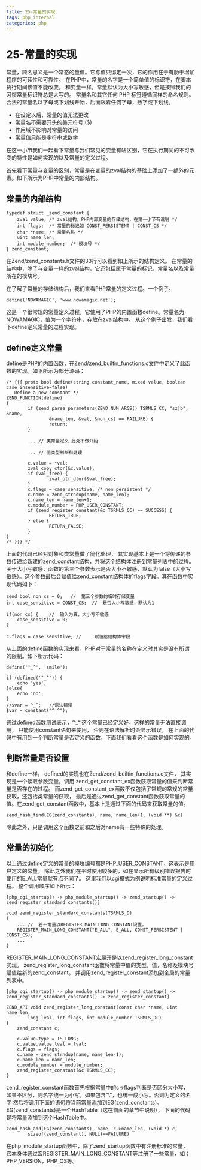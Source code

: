 ```yaml
---
title: 25-常量的实现
tags: php_internal
categories: php
---
```


# 25-常量的实现
常量，顾名思义是一个常态的量值。它与值只绑定一次，它的作用在于有肋于增加程序的可读性和可靠性。 在PHP中，常量的名字是一个简单值的标识符，在脚本执行期间该值不能改变。 和变量一样，常量默认为大小写敏感，但是按照我们的习惯常量标识符总是大写的。 常量名和其它任何 PHP 标签遵循同样的命名规则。合法的常量名以字母或下划线开始，后面跟着任何字母，数字或下划线。

- 在设定以后，常量的值无法更改
- 常量名不需要开头的美元符号 ($)
- 作用域不影响对常量的访问
- 常量值只能是字符串或数字

在这一小节我们一起看下常量与我们常见的变量有啥区别，它在执行期间的不可改变的特性是如何实现的以及常量的定义过程。

首先看下常量与变量的区别，常量是在变量的zval结构的基础上添加了一额外的元素。如下所示为PHP中常量的内部结构。
## 常量的内部结构

    typedef struct _zend_constant {
    	zval value; /* zval结构，PHP内部变量的存储结构，在第一小节有说明 */
        int flags;  /* 常量的标记如 CONST_PERSISTENT | CONST_CS */
        char *name; /* 常量名称 */
        uint name_len;  
        int module_number;  /* 模块号 */
    } zend_constant;

在Zend/zend_constants.h文件的33行可以看到如上所示的结构定义。 在常量的结构中，除了与变量一样的zval结构，它还包括属于常量的标记，常量名以及常量所在的模块号。

在了解了常量的存储结构后，我们来看PHP常量的定义过程。一个例子。

    define('NOWAMAGIC', 'www.nowamagic.net');

这是一个很常规的常量定义过程，它使用了PHP的内置函数define。常量名为NOWAMAGIC，值为一个字符串，存放在zval结构中。 从这个例子出发，我们看下define定义常量的过程实现。
## define定义常量

define是PHP的内置函数，在Zend/zend_builtin_functions.c文件中定义了此函数的实现。如下所示为部分源码：

    /* {{{ proto bool define(string constant_name, mixed value, boolean case_insensitive=false)
       Define a new constant */
    ZEND_FUNCTION(define)
    {
            if (zend_parse_parameters(ZEND_NUM_ARGS() TSRMLS_CC, "sz|b", &name,
                    &name_len, &val, &non_cs) == FAILURE) {
                    return;
            }

            ... // 类常量定义 此处不做介绍

            ... // 值类型判断和处理

            c.value = *val;
            zval_copy_ctor(&c.value);
            if (val_free) {
                    zval_ptr_dtor(&val_free);
            }
            c.flags = case_sensitive; /* non persistent */
            c.name = zend_strndup(name, name_len);
            c.name_len = name_len+1;
            c.module_number = PHP_USER_CONSTANT;
            if (zend_register_constant(&c TSRMLS_CC) == SUCCESS) {
                    RETURN_TRUE;
            } else {
                    RETURN_FALSE;
            }
    }
    /* }}} */

上面的代码已经对对象和类常量做了简化处理， 其实现基本上是一个将传递的参数传递给新建的zend_constant结构，并将这个结构体注册到常量列表中的过程。 关于大小写敏感，函数的第三个参数表示是否大小不敏感，默认为false（大小写敏感）。这个参数最后会赋值给zend_constant结构体的flags字段。其在函数中实现代码如下：

    zend_bool non_cs = 0;   //  第三个参数的临时存储变量
    int case_sensitive = CONST_CS;  //  是否大小写敏感，默认为1

    if(non_cs) {    //  输入为真，大小写不敏感
        case_sensitive = 0;
    }

    c.flags = case_sensitive; //     赋值给结构体字段

从上面的define函数的实现来看，PHP对于常量的名称在定义时其实是没有所谓的限制。如下所示代码：

    define('^_^', 'smile');

    if (defined('^_^')) {
        echo 'yes';
    }else{
        echo 'no';
    }
    //$var = ^_^;   //语法错误
    $var = constant("^_^");

通过defined函数测试表示，‘^_^’这个常量已经定义好，这样的常量无法直接调用， 只能使用constant语句来使用， 否则在语法解析时会显示错误。 在上面的代码中有用到一个判断常量是否定义的函数，下面我们看看这个函数是如何实现的。
## 判断常量是否设置

和define一样， defined的实现也在Zend/zend_builtin_functions.c文件， 其实现是一个读取参数变量，调用 zend_get_constant_ex函数获取常量的值来判断常量是否存在的过程。 而zend_get_constant_ex函数不仅包括了常规的常规的常量获取，还包括类常量的获取， 最后是通过zend_get_constant函数获取常量的值。在zend_get_constant函数中，基本上是通过下面的代码来获取常量的值。

    zend_hash_find(EG(zend_constants), name, name_len+1, (void **) &c)

除此之外，只是调用这个函数之前和之后对name有一些特殊的处理。
## 常量的初始化

以上通过define定义的常量的模块编号都是PHP_USER_CONSTANT，这表示是用户定义的常量。 除此之外我们在平时使用较多的，如在显示所有级别错误报告时使用的E_ALL常量就有点不同了。 这里我们以cgi模式为例说明标准常量的定义过程。 整个调用顺序如下所示：

    [php_cgi_startup() -> php_module_startup() -> zend_startup() -> zend_register_standard_constants()]

    void zend_register_standard_constants(TSRMLS_D)
    {
        ... //  若干常量以REGISTER_MAIN_LONG_CONSTANT设置，
        REGISTER_MAIN_LONG_CONSTANT("E_ALL", E_ALL, CONST_PERSISTENT | CONST_CS);
        ...
    }

REGISTER_MAIN_LONG_CONSTANT宏展开是以zend_register_long_constant实现。 zend_register_long_constant函数将常量中值的类型，值，名称及模块号赋值给新的zend_constant。 并调用zend_register_constant添加到全局的常量列表中。

    [php_cgi_startup() -> php_module_startup() -> zend_startup() -> zend_register_standard_constants() -> zend_register_constant]

    ZEND_API void zend_register_long_constant(const char *name, uint name_len,
            long lval, int flags, int module_number TSRMLS_DC)
    {
        zend_constant c;

        c.value.type = IS_LONG;
        c.value.value.lval = lval;
        c.flags = flags;
        c.name = zend_strndup(name, name_len-1);
        c.name_len = name_len;
        c.module_number = module_number;
        zend_register_constant(&c TSRMLS_CC);
    }

zend_register_constant函数首先根据常量中的c->flags判断是否区分大小写， 如果不区分，则名字统一为小写，如果包含"\\"，也统一成小写。否则为定义的名字 然后将调用下面的语句将当前常量添加到EG(zend_constants)。 EG(zend_constants)是一个HashTable（这在前面的章节中说明）， 下面的代码是将常量添加到这个HashTable中。

    zend_hash_add(EG(zend_constants), name, c->name_len, (void *) c,
            sizeof(zend_constant), NULL)==FAILURE)

在php_module_startup函数中，除了zend_startup函数中有注册标准的常量， 它本身体通过宏REGISTER_MAIN_LONG_CONSTANT等注册了一些常量，如：PHP_VERSION，PHP_OS等。
